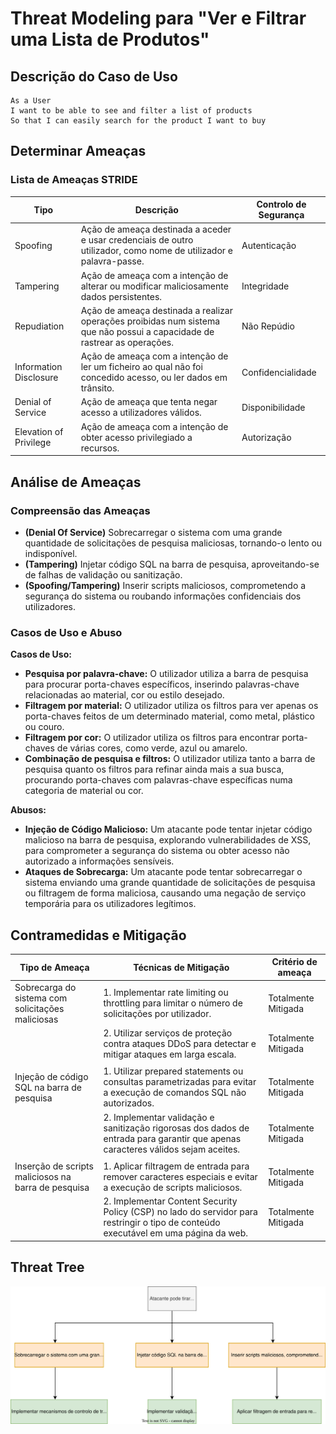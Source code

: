 # Threat Modeling para "Ver e Filtrar uma Lista de Produtos"

## Descrição do Caso de Uso

```
As a User
I want to be able to see and filter a list of products
So that I can easily search for the product I want to buy
```

## Determinar Ameaças

### Lista de Ameaças STRIDE

| Tipo                   | Descrição                                                                                                                 | Controlo de Segurança |
|------------------------|---------------------------------------------------------------------------------------------------------------------------|-----------------------|
| Spoofing               | Ação de ameaça destinada a aceder e usar credenciais de outro utilizador, como nome de utilizador e palavra-passe.        | Autenticação          |
| Tampering              | Ação de ameaça com a intenção de alterar ou modificar maliciosamente dados persistentes.                                  | Integridade           |
| Repudiation            | Ação de ameaça destinada a realizar operações proibidas num sistema que não possui a capacidade de rastrear as operações. | Não Repúdio           |
| Information Disclosure | Ação de ameaça com a intenção de ler um ficheiro ao qual não foi concedido acesso, ou ler dados em trânsito.              | Confidencialidade     |
| Denial of Service      | Ação de ameaça que tenta negar acesso a utilizadores válidos.                                                             | Disponibilidade       |
| Elevation of Privilege | Ação de ameaça com a intenção de obter acesso privilegiado a recursos.                                                    | Autorização           |

## Análise de Ameaças

### Compreensão das Ameaças

- **(Denial Of Service)** Sobrecarregar o sistema com uma grande quantidade de solicitações de pesquisa maliciosas, tornando-o lento ou indisponível.
- **(Tampering)** Injetar código SQL na barra de pesquisa, aproveitando-se de falhas de validação ou sanitização.
- **(Spoofing/Tampering)** Inserir scripts maliciosos, comprometendo a segurança do sistema ou roubando informações confidenciais dos utilizadores.


### Casos de Uso e Abuso

**Casos de Uso:**

- **Pesquisa por palavra-chave:** O utilizador utiliza a barra de pesquisa para procurar porta-chaves específicos, inserindo palavras-chave relacionadas ao material, cor ou estilo desejado.
- **Filtragem por material:** O utilizador utiliza os filtros para ver apenas os porta-chaves feitos de um determinado material, como metal, plástico ou couro.
- **Filtragem por cor:** O utilizador utiliza os filtros para encontrar porta-chaves de várias cores, como verde, azul ou amarelo.
- **Combinação de pesquisa e filtros:** O utilizador utiliza tanto a barra de pesquisa quanto os filtros para refinar ainda mais a sua busca, procurando porta-chaves com palavras-chave específicas numa categoria de material ou cor.

**Abusos:**

- **Injeção de Código Malicioso:** Um atacante pode tentar injetar código malicioso na barra de pesquisa, explorando vulnerabilidades de XSS, para comprometer a segurança do sistema ou obter acesso não autorizado a informações sensíveis.
- **Ataques de Sobrecarga:** Um atacante pode tentar sobrecarregar o sistema enviando uma grande quantidade de solicitações de pesquisa ou filtragem de forma maliciosa, causando uma negação de serviço temporária para os utilizadores legítimos.

## Contramedidas e Mitigação

| Tipo de Ameaça                                      | Técnicas de Mitigação                                                                                                                | Critério de ameaça  |
|-----------------------------------------------------|--------------------------------------------------------------------------------------------------------------------------------------|---------------------|
| Sobrecarga do sistema com solicitações maliciosas   | 1. Implementar rate limiting ou throttling para limitar o número de solicitações por utilizador.                                     | Totalmente Mitigada |
|                                                     | 2. Utilizar serviços de proteção contra ataques DDoS para detectar e mitigar ataques em larga escala.                                | Totalmente Mitigada |
|                                                     |                                                                                                                                      |                     |
| Injeção de código SQL na barra de pesquisa          | 1. Utilizar prepared statements ou consultas parametrizadas para evitar a execução de comandos SQL não autorizados.                  | Totalmente Mitigada |
|                                                     | 2. Implementar validação e sanitização rigorosas dos dados de entrada para garantir que apenas caracteres válidos sejam aceites.     | Totalmente Mitigada |
|                                                     |                                                                                                                                      |                     |
| Inserção de scripts maliciosos na barra de pesquisa | 1. Aplicar filtragem de entrada para remover caracteres especiais e evitar a execução de scripts maliciosos.                         | Totalmente Mitigada |
|                                                     | 2. Implementar Content Security Policy (CSP) no lado do servidor para restringir o tipo de conteúdo executável em uma página da web. | Totalmente Mitigada |

## Threat Tree

![US 3 - Threat Tree.svg](US%203%20-%20Threat%20Tree.svg)